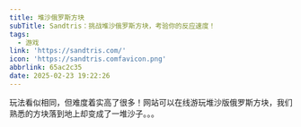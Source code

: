 ```yaml
---
title: 堆沙俄罗斯方块
subTitle: Sandtris：挑战堆沙俄罗斯方块，考验你的反应速度！
tags:
  - 游戏
link: 'https://sandtris.com/'
icon: 'https://sandtris.comfavicon.png'
abbrlink: 65ac2c35
date: 2025-02-23 19:22:26
---
```


玩法看似相同，但难度着实高了很多！网站可以在线游玩堆沙版俄罗斯方块，我们熟悉的方块落到地上却变成了一堆沙子。。。